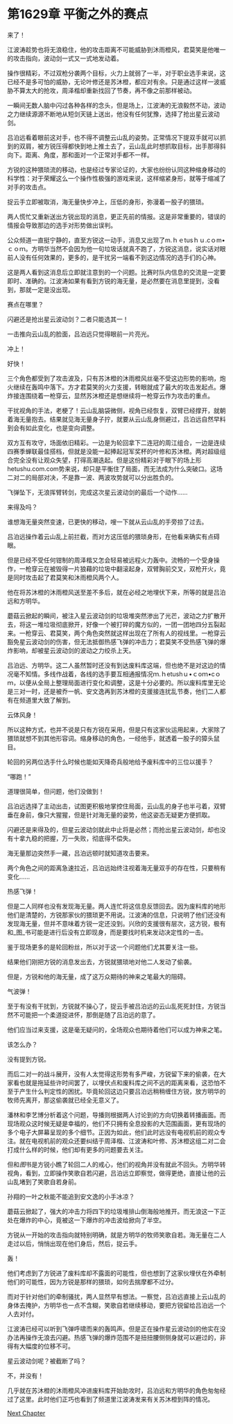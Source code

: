 # 第1629章 平衡之外的赛点

来了！

江波涛趁势也将无浪稳住，他的攻击距离不可能威胁到沐雨橙风，君莫笑是他唯一的攻击指向，波动剑一式又一式地发动着。

操作很精彩，不过双枪分袭两个目标，火力上就弱了一半，对于职业选手来说，这已经不是多可怕的威胁，无论叶修还是苏沐橙，都应对有余。只是通过这样一波威胁不算太大的抢攻，周泽楷却重新找回了节奏，再不像之前那样被动。

一瞬间无数人脑中闪过各种各样的念头，但是场上，江波涛的无浪毅然不动，波动之力继续源源不断地从短剑天链上送出，他没有任何犹豫，选择了抢出星云波动剑。

吕泊远看着眼前这对手，也不得不调整云山乱的姿势。正常情况下提双手就可以抓到的双肩，被方锐压得都快到地上推土去了，云山乱此时想抓取目标，出手那得斜向下。距离、角度，那和面对一个正常对手都不一样。

方锐的这种猥琐流的移动，也是经过专家论证的，大家也纷纷认同这种缩身移动的科学性：对于荣耀这么一个操作性极强的游戏来说，这样缩紧身形，就等于缩减了对手的攻击点。

捉云手立即被取消，海无量快步冲上，压低的身形，弥漫着一股子的猥琐。

两人慌忙又重新送出方锐出现的消息，更正先前的情报。这是非常重要的，错误的情报会导致那边的选手对形势做出误判。

公众频道一直挺宁静的，直至方锐这一动手，消息又出现了m.ｈｅtusｈｕ.cｏm•ｃｏｍ。方明华当然不会因为他一句垃圾话就真不跑了，方锐这消息，说实话对眼前人没有任何效果的，更多的，是干扰另一端看不到这边情况的选手们的心神。

这是两人看到这消息后立即就注意到的一个问题。比赛时队内信息的交流是一定要即时、准确的。江波涛如果有看到方锐的海无量，是必然要在消息里提到，没看到，那就一定是没出现。

赛点在哪里？

闪避还是抢出星云波动剑？二者只能选其一！

一击推向云山乱的脸面，吕泊远只觉得眼前一片亮光。

冲上！

好快！

三个角色都受到了攻击波及，只有苏沐橙的沐雨橙风丝毫不受这边形势的影响，炮火继续在轰鸣中落下。方才君莫笑的火力支援，转眼就成了最大的攻击发起点。爆炸接连围绕着一枪穿云，显然苏沐橙还是想继续将一枪穿云作为攻击的重点。

干扰视角的手法，老梗了！云山乱脑袋微侧，视角已经恢复，双臂已经撑开，就朝着海无量抱去。结果就见海无量身子拧，就要从云山乱身侧避过，吕泊远自然早料到会有如此变化，也是变向调整。

双方互有攻守，场面依旧精彩。一边是为轮回拿下二连冠的周江组合，一边是连续四赛季蝉联最佳搭档，但就是没能一起捧起冠军奖杯的叶修和苏沐橙。两对超级组合完全没有让观众失望，打得高潮迭起。但是这份精彩对于眼下的场上形hetushu.com.com势来说，却只是平衡住了局面，而无法成为什么突破口。这场二对二的局部对决，不是靠一波、两波攻势就可以分出胜负的。

飞弹坠下，无浪挥臂转剑，完成这次星云波动剑的最后一个动作……

来得及吗？

谁想海无量突然变速，已更快的移动，嗖一下就从云山乱的手旁掠了过去。

吕泊远操作着云山乱上前拦截，而对方这压低的猥琐身形，在他看来确实有点碍眼。

但是已经不受任何钳制的周泽楷又怎会轻易被远程火力轰中。流畅的一个受身操作，一枪穿云在被毁得一片狼藉的垃圾中翻滚起身，双臂胸前交叉，双枪开火，竟是同时攻击起了君莫笑和沐雨橙风两个人。

他在将苏沐橙的沐雨橙风送至差不多后，就在必经之地埋伏下来，所等的就是吕泊远和方明华。

蘑菇云掀起的瞬间，被注入星云波动剑的垃圾堆突然渗出了光芒，波动之力扩散开去，将这一堆垃圾彻底掀开，好像一个被打碎的魔方似的，一团一团地四分五裂起来。一枪穿云、君莫笑，两个角色突然就这样出现在了所有人的视线里。一枪穿云豁免星云波动剑的伤害，但无法抵御热感飞弹的冲击力；君莫笑不受热感飞弹的爆炸影响，却被星云波动剑的波动之力绞杀上天。

吕泊远、方明华。这二人虽然暂时还没有到达废料库这端，但也绝不是对这边的情况毫不知情。多线作战着，各线的选手要互相通报情况ｍ.ｈetushｕ•ｃoｍ•cｏｍ，以便从全局上整理局面进行变化和调整，这是十分必要的。所以废料库里无论是三对一时，还是被乔一帆、安文逸再到苏沐橙的支援接连扰乱节奏，他们二人都有在频道里大致了解到。

云体风身！

所以这种方式，也并不说是只有方锐在采用，但是只有这家伙运用起来，大家除了猥琐就想不到其他形容词。缩身移动的角色，一经他手，就透着一股子的獐头鼠目。

轮回的另两位选手什么时候也能如天降奇兵般地给予废料库中的三位以援手？

“哪跑！”

道理很简单，但问题，他们没做到！

吕泊远选择了主动出击，试图更积极地掌控住局面，云山乱的身子也半弓着，双臂垂在身前，像只大猩猩，但是针对海无量的姿势，他这姿态无疑更方便抓取。

闪避还是来得及的，但星云波动剑就此中止将是必然；而抢出星云波动剑，却也没有十拿九稳的把握，万一失败，彻底得不偿失。

海无量那边突然手一藏，吕泊远顿时就知道攻击要来。

两个角色之间的距离急速拉近，吕泊远始终注视着海无量双手的存在性，只要稍有变化……

热感飞弹！

但是二人同样也没有发现海无量。两人连忙将这信息反馈回去。因为废料库的地形他们是清楚的，方锐那家伙的猥琐更不用说。江波涛的信息，只说明了他们还没有发现海无量，但并不意味着方锐一定还没到。兴欣的支援很有层次，这方锐，极有和_图_书可能是进行后没有立即现身，而是要找时机来发动决定性的一击。

鉴于现场更多的是轮回粉丝，所以对于这一个问题他们尤其要关注一些。

结果他们刚把方锐的消息发出去，方锐就猥琐地对他二人发动了偷袭。

但是，方锐和他的海无量，成了这万众期待的神来之笔最大的阻碍。

气波弹！

至于有没有干扰到，方锐就不操心了，捉云手被吕泊远的云山乱死死封住，方锐当然不可能把一个柔道捉进怀，那倒是随了吕泊远的意了。

他们应当过来支援，这是毫无疑问的，全场观众也期待着他们可以成为神来之笔。

该怎么办？

没有提到方锐。

而后二对一的战斗展开，没有人太觉得这形势有多严峻，方锐留下来的偷袭，在大家看也就是拖延些许时间罢了，以埋伏点和废料库之间不远的距离来看，这恐怕不至于产生什么判定性的困扰。毕竟轮回这边只要吕泊远稍稍缠住方锐，放方明华的牧师先离开，那这偷袭就已经全无意义了。

潘林和李艺博分析着这个问题，导播则根据两人讨论到的方向切换着转播画面。而现场观众这时候无疑是幸福的，他们不只拥有全息投影的大范围画面，更有现场的多个电子大屏幕呈现的多个细节。正因为如此，他们此时远没有电视机前的观众专注。就在电视机前的观众还要纠结于周泽楷、江波涛和叶修、苏沐橙这组二对二会打成什么样的时候，他们却有更多的问题要去关注。

但和*图*书是方锐小瞧了轮回二人的戒心，他们的视角并没有就此不回头。方明华转视角，看到，立即操作笑歌自若闪避，吕泊远立即察觉，做得更绝，直接让他的云山乱堵到了笑歌自若身前。

孙翔的一叶之秋能不能追到安文逸的小手冰凉？

蘑菇云掀起了，强大的冲击力将四下的垃圾堆排山倒海般地推开。而无浪这一下正处在爆炸的中心，竟被这一下爆炸的冲击波给掀向了半空。

方锐从一开始的攻击指向就特别明确，就是方明华的牧师笑歌自若。海无量在二人走过以后，悄悄出现在他们身后，然后，捉云手。

轰！

他们考虑到了方锐进了废料库却不露面的可能性，但也想到了这家伙埋伏在外牵制他们的可能性，因为方锐是那样的猥琐，如何去揣摩都不过分。

而对于针对他们的牵制骚扰，两人显然早有想法。一察觉，吕泊远直接上云山乱的身体去掩护，方明华也一点不含糊，笑歌自若继续移动，要把方锐留给吕泊远一个人去对付。

江波涛已经可以听到飞弹呼啸而来的轰鸣声。但是正在操作星云波动剑的他实在没办法再操作无浪去闪避。热感飞弹的爆炸范围不是扭扭腰侧侧身就可以避过的，非得有大幅度的位移不可。

星云波动剑呢？被截断了吗？

不，并没有！

几乎就在苏沐橙的沐雨橙风冲进废料库开始助攻时，吕泊远和方明华的角色匆匆经过了这里。此时他们正巧也看到了频道里江波涛发来有关苏沐橙到阵的情况。



[Next Chapter](%E7%AC%AC1630%E7%AB%A0%20%E6%8B%89%E4%BD%8F%E9%82%A3%E4%B8%AA%E6%B2%BB%E7%96%97.md)